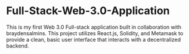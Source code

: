 # Full-Stack-Web-3.0-Application

This is my first Web 3.0 Full-stack application built in collaboration with braydensalmins. This project utilizes React.js, Solidity, and Metamask to provide a clean, basic user interface that interacts with a decentralized backend.
